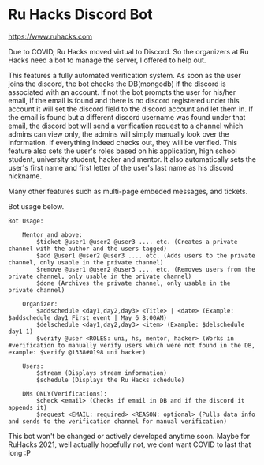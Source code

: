 # Ru Hacks Discord Bot
https://www.ruhacks.com


Due to COVID, Ru Hacks moved virtual to Discord. So the organizers at Ru Hacks need a bot to manage the server, I offered to help out.


This features a fully automated verification system. As soon as the user joins the discord, the bot checks the DB(mongodb) if the discord is associated with an account. If not the bot prompts the user for his/her email, if the email is found and there is no discord registered under this account it will set the discord field to the discord account and let them in. If the email is found but a different discord username was found under that email, the discord bot will send a verification request to a channel which admins can view only, the admins will simply manually look over the information. If everything indeed checks out, they will be verified. This feature also sets the user's roles based on his application, high school student, university student, hacker and mentor. It also automatically sets the user's first name and first letter of the user's last name as his discord nickname. 


Many other features such as multi-page embeded messages, and tickets.


Bot usage below. 


```
Bot Usage:

	Mentor and above:
		$ticket @user1 @user2 @user3 .... etc. (Creates a private channel with the author and the users tagged)
		$add @user1 @user2 @user3 .... etc. (Adds users to the private channel, only usable in the private channel)
		$remove @user1 @user2 @user3 .... etc. (Removes users from the private channel, only usable in the private channel)
		$done (Archives the private channel, only usable in the private channel)

	Organizer:
		$addschedule <day1,day2,day3> <Title> | <date> (Example: $addschedule day1 First event | May 6 8:00AM)
		$delschedule <day1,day2,day3> <item> (Example: $delschedule day1 1)
		$verify @user <ROLES: uni, hs, mentor, hacker> (Works in #verification to manually verify users which were not found in the DB, example: $verify @1338#0198 uni hacker)

	Users:
		$stream (Displays stream information)
		$schedule (Displays the Ru Hacks schedule)

	DMs ONLY(Verifications):
		$check <email> (Checks if email in DB and if the discord it appends it)
		$request <EMAIL: required> <REASON: optional> (Pulls data info and sends to the verification channel for manual verification)
```

This bot won't be changed or actively developed anytime soon. Maybe for RuHacks 2021, well actually hopefully not, we dont want COVID to last that long :P
